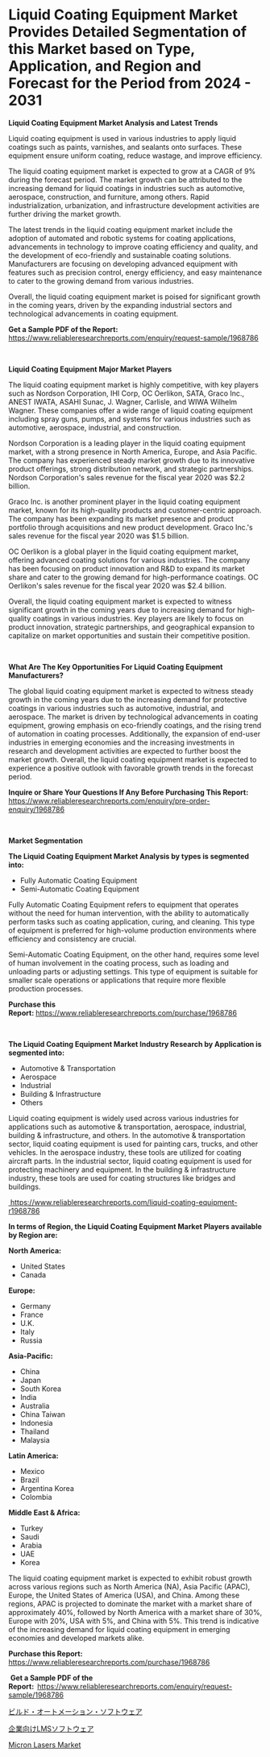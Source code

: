 <p><h1>Liquid Coating Equipment Market Provides Detailed Segmentation of this Market based on Type, Application, and Region and Forecast for the Period from 2024 - 2031</h1></p><p><strong>Liquid Coating Equipment Market Analysis and Latest Trends</strong></p>
<p><p>Liquid coating equipment is used in various industries to apply liquid coatings such as paints, varnishes, and sealants onto surfaces. These equipment ensure uniform coating, reduce wastage, and improve efficiency.</p><p>The liquid coating equipment market is expected to grow at a CAGR of 9% during the forecast period. The market growth can be attributed to the increasing demand for liquid coatings in industries such as automotive, aerospace, construction, and furniture, among others. Rapid industrialization, urbanization, and infrastructure development activities are further driving the market growth.</p><p>The latest trends in the liquid coating equipment market include the adoption of automated and robotic systems for coating applications, advancements in technology to improve coating efficiency and quality, and the development of eco-friendly and sustainable coating solutions. Manufacturers are focusing on developing advanced equipment with features such as precision control, energy efficiency, and easy maintenance to cater to the growing demand from various industries.</p><p>Overall, the liquid coating equipment market is poised for significant growth in the coming years, driven by the expanding industrial sectors and technological advancements in coating equipment.</p></p>
<p><strong>Get a Sample PDF of the Report:&nbsp;</strong> <a href="https://www.reliableresearchreports.com/enquiry/request-sample/1968786">https://www.reliableresearchreports.com/enquiry/request-sample/1968786</a></p>
<p>&nbsp;</p>
<p><strong>Liquid Coating Equipment Major Market Players</strong></p>
<p><p>The liquid coating equipment market is highly competitive, with key players such as Nordson Corporation, IHI Corp, OC Oerlikon, SATA, Graco Inc., ANEST IWATA, ASAHI Sunac, J. Wagner, Carlisle, and WIWA Wilhelm Wagner. These companies offer a wide range of liquid coating equipment including spray guns, pumps, and systems for various industries such as automotive, aerospace, industrial, and construction.</p><p>Nordson Corporation is a leading player in the liquid coating equipment market, with a strong presence in North America, Europe, and Asia Pacific. The company has experienced steady market growth due to its innovative product offerings, strong distribution network, and strategic partnerships. Nordson Corporation's sales revenue for the fiscal year 2020 was $2.2 billion.</p><p>Graco Inc. is another prominent player in the liquid coating equipment market, known for its high-quality products and customer-centric approach. The company has been expanding its market presence and product portfolio through acquisitions and new product development. Graco Inc.'s sales revenue for the fiscal year 2020 was $1.5 billion.</p><p>OC Oerlikon is a global player in the liquid coating equipment market, offering advanced coating solutions for various industries. The company has been focusing on product innovation and R&D to expand its market share and cater to the growing demand for high-performance coatings. OC Oerlikon's sales revenue for the fiscal year 2020 was $2.4 billion.</p><p>Overall, the liquid coating equipment market is expected to witness significant growth in the coming years due to increasing demand for high-quality coatings in various industries. Key players are likely to focus on product innovation, strategic partnerships, and geographical expansion to capitalize on market opportunities and sustain their competitive position.</p></p>
<p>&nbsp;</p>
<p><strong>What Are The Key Opportunities For Liquid Coating Equipment Manufacturers?</strong></p>
<p><p>The global liquid coating equipment market is expected to witness steady growth in the coming years due to the increasing demand for protective coatings in various industries such as automotive, industrial, and aerospace. The market is driven by technological advancements in coating equipment, growing emphasis on eco-friendly coatings, and the rising trend of automation in coating processes. Additionally, the expansion of end-user industries in emerging economies and the increasing investments in research and development activities are expected to further boost the market growth. Overall, the liquid coating equipment market is expected to experience a positive outlook with favorable growth trends in the forecast period.</p></p>
<p><strong>Inquire or Share Your Questions If Any Before Purchasing This Report:</strong> <a href="https://www.reliableresearchreports.com/enquiry/pre-order-enquiry/1968786">https://www.reliableresearchreports.com/enquiry/pre-order-enquiry/1968786</a></p>
<p>&nbsp;</p>
<p><strong>Market Segmentation</strong></p>
<p><strong>The Liquid Coating Equipment Market Analysis by types is segmented into:</strong></p>
<p><ul><li>Fully Automatic Coating Equipment</li><li>Semi-Automatic Coating Equipment</li></ul></p>
<p><p>Fully Automatic Coating Equipment refers to equipment that operates without the need for human intervention, with the ability to automatically perform tasks such as coating application, curing, and cleaning. This type of equipment is preferred for high-volume production environments where efficiency and consistency are crucial.</p><p>Semi-Automatic Coating Equipment, on the other hand, requires some level of human involvement in the coating process, such as loading and unloading parts or adjusting settings. This type of equipment is suitable for smaller scale operations or applications that require more flexible production processes.</p></p>
<p><strong>Purchase this Report:&nbsp;</strong><a href="https://www.reliableresearchreports.com/purchase/1968786">https://www.reliableresearchreports.com/purchase/1968786</a></p>
<p>&nbsp;</p>
<p><strong>The Liquid Coating Equipment Market Industry Research by Application is segmented into:</strong></p>
<p><ul><li>Automotive & Transportation</li><li>Aerospace</li><li>Industrial</li><li>Building & Infrastructure</li><li>Others</li></ul></p>
<p><p>Liquid coating equipment is widely used across various industries for applications such as automotive & transportation, aerospace, industrial, building & infrastructure, and others. In the automotive & transportation sector, liquid coating equipment is used for painting cars, trucks, and other vehicles. In the aerospace industry, these tools are utilized for coating aircraft parts. In the industrial sector, liquid coating equipment is used for protecting machinery and equipment. In the building & infrastructure industry, these tools are used for coating structures like bridges and buildings.</p></p>
<p><a href="https://www.reliableresearchreports.com/liquid-coating-equipment-r1968786">&nbsp;https://www.reliableresearchreports.com/liquid-coating-equipment-r1968786</a></p>
<p><strong>In terms of Region, the Liquid Coating Equipment Market Players available by Region are:</strong></p>
<p>
    <p> <strong> North America: </strong>
        <ul>
            <li>United States</li>
            <li>Canada</li>
        </ul>
        </p> 
    <p> <strong> Europe: </strong>
        <ul>
            <li>Germany</li>
            <li>France</li>
            <li>U.K.</li>
            <li>Italy</li>
            <li>Russia</li>
        </ul>
        </p> 
    <p> <strong> Asia-Pacific: </strong>
        <ul>
            <li>China</li>
            <li>Japan</li>
            <li>South Korea</li>
            <li>India</li>
            <li>Australia</li>
            <li>China Taiwan</li>
            <li>Indonesia</li>
            <li>Thailand</li>
            <li>Malaysia</li>
        </ul>
        </p> 
    <p> <strong> Latin America: </strong>
        <ul>
            <li>Mexico</li>
            <li>Brazil</li>
            <li>Argentina Korea</li>
            <li>Colombia</li>
        </ul>
        </p> 
    <p> <strong> Middle East & Africa: </strong>
        <ul>
            <li>Turkey</li>
            <li>Saudi</li>
            <li>Arabia</li>
            <li>UAE</li>
            <li>Korea</li>
        </ul>
    </p>
    </p>
<p><p>The liquid coating equipment market is expected to exhibit robust growth across various regions such as North America (NA), Asia Pacific (APAC), Europe, the United States of America (USA), and China. Among these regions, APAC is projected to dominate the market with a market share of approximately 40%, followed by North America with a market share of 30%, Europe with 20%, USA with 5%, and China with 5%. This trend is indicative of the increasing demand for liquid coating equipment in emerging economies and developed markets alike.</p></p>
<p><strong>Purchase this Report: </strong><a href="https://www.reliableresearchreports.com/purchase/1968786">https://www.reliableresearchreports.com/purchase/1968786</a></p>
<p>&nbsp;<strong>Get a Sample PDF of the Report:&nbsp;&nbsp;</strong><a href="https://www.reliableresearchreports.com/enquiry/request-sample/1968786">https://www.reliableresearchreports.com/enquiry/request-sample/1968786</a></p>
<p><strong></strong></p>
<p><p><a href="https://medium.com/@skyleridges76856/%E3%83%87%E3%82%B3%E3%83%BC%E3%83%87%E3%82%A3%E3%83%B3%E3%82%B0%E3%83%93%E3%83%AB%E3%83%89%E3%82%AA%E3%83%BC%E3%83%88%E3%83%A1%E3%83%BC%E3%82%B7%E3%83%A7%E3%83%B3%E3%82%BD%E3%83%95%E3%83%88%E3%82%A6%E3%82%A7%E3%82%A2%E5%B8%82%E5%A0%B4%E3%81%AE%E6%8C%87%E6%A8%99-%E5%B8%82%E5%A0%B4%E3%82%B7%E3%82%A7%E3%82%A2-%E3%83%88%E3%83%AC%E3%83%B3%E3%83%89-%E6%88%90%E9%95%B7%E3%83%91%E3%82%BF%E3%83%BC%E3%83%B3-aae82f44ab80">ビルド・オートメーション・ソフトウェア</a></p><p><a href="https://medium.com/@amehdzmay/%E4%BC%81%E6%A5%AD%E5%90%91%E3%81%91lms%E3%82%BD%E3%83%95%E3%83%88%E3%82%A6%E3%82%A7%E3%82%A2%E5%B8%82%E5%A0%B4%E3%81%AF-%E3%82%B7%E3%82%A7%E3%82%A2-%E3%82%B5%E3%82%A4%E3%82%BA-2031%E5%B9%B4%E3%81%BE%E3%81%A7%E3%81%AE%E4%BA%88%E6%B8%AC%E3%81%AB%E7%84%A6%E7%82%B9%E3%82%92%E5%BD%93%E3%81%A6%E3%81%A6%E3%81%84%E3%81%BE%E3%81%99-d1379068262b">企業向けLMSソフトウェア</a></p><p><a href="https://github.com/FassouRP/Market-Research-Report-List-4/blob/main/micron-lasers-market.md">Micron Lasers Market</a></p></p>